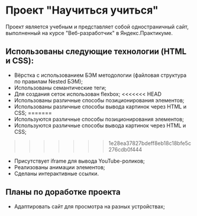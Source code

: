 # Проект "Научиться учиться"

Проект является учебным и представляет собой одностраничный сайт, выполненный на курсе "Веб-разработчик" в Яндекс.Практикуме.

## Использованы следующие технологии (HTML и CSS):

- Вёрстка с использованием БЭМ методологии (файловая структура по правилам Nested БЭМ);
- Использованы семантические теги;
- Для создания сеток использован flexbox;
<<<<<<< HEAD
- Использованы различные способы позиционирования элементов;
- Использованы различные способы вывода картинок через HTML и CSS;
=======
- Используются различные способы позиционирования элементов;
- Используются различные способы вывода картинок через HTML и CSS;
>>>>>>> 1e28ea37827bdeff8eb18c18bfe5c276cdb0f444
- Присутствует iframe для вывода YouTube-роликов;
- Реализованы анимации элементов;
- Сделаны интерактивные ссылки.

## Планы по доработке проекта

- Адаптировать сайт для просмотра на разных устройствах;
